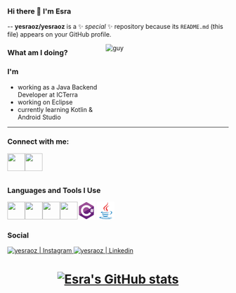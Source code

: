 ### Hi there 👋 I'm Esra

--
**yesraoz/yesraoz** is a ✨ _special_ ✨ repository because its `README.md` (this file) appears on your GitHub profile.

<img src="https://res.cloudinary.com/practicaldev/image/fetch/s--2bZIjPGC--/c_limit%2Cf_auto%2Cfl_progressive%2Cq_66%2Cw_880/https://dev-to-uploads.s3.amazonaws.com/i/d4tvukbt5mra37cvwklk.gif" width="280" height="170" align="right" alt="guy"/>

### What am I doing?

### I'm
- working as a Java Backend Developer at ICTerra
- working on Eclipse
- currently learning Kotlin & Android Studio

---

### Connect with me:

[<img align="left" width="40" height="40" src="https://play-lh.googleusercontent.com/kMofEFLjobZy_bCuaiDogzBcUT-dz3BBbOrIEjJ-hqOabjK8ieuevGe6wlTD15QzOqw" />][linkedin]

[linkedin]: https://www.linkedin.com/in/yesraoz/

[<img align="left" width="40" height="40" src="https://upload.wikimedia.org/wikipedia/commons/thumb/8/8c/Gmail_Icon_%282013-2020%29.svg/1280px-Gmail_Icon_%282013-2020%29.svg.png" />][mail]

[mail]: mailto:yesraoz09@gmail.com?subject=[GitHub]%20Source%20Han%20Sans
 
<br/>
<br/>
<br/>


### Languages and Tools I Use

[<img align="left" width="40" height="40" src="https://upload.wikimedia.org/wikipedia/commons/6/66/Android_robot.png" />][android]

[android]: https://developer.android.com/

[<img align="left" width="40" height="40" src="https://upload.wikimedia.org/wikipedia/commons/5/59/Visual_Studio_Icon_2019.svg" />][visual studio]

[visual studio]: https://visualstudio.microsoft.com/tr/

[<img align="left" width="40" height="40" src="https://upload.wikimedia.org/wikipedia/commons/d/d0/Eclipse-Luna-Logo.svg" />][eclipse]

[eclipse]:https://www.eclipse.org/downloads/

[<img align="left" width="40" height="40" src="https://upload.wikimedia.org/wikipedia/commons/thumb/9/9c/IntelliJ_IDEA_Icon.svg/1024px-IntelliJ_IDEA_Icon.svg.png" />][intellij]

[intellij]: https://www.jetbrains.com/idea/

<img src="https://raw.githubusercontent.com/devicons/devicon/master/icons/csharp/csharp-original.svg" alt="csharp" width="40" height="40"/> 

<img src="https://raw.githubusercontent.com/devicons/devicon/master/icons/java/java-original.svg" alt="java" width="40" height="40"/> 

<h3 align="left">Social</h3>
<p align="left"> 
<a href="https://www.instagram.com/yesraoz/" target="_blank"> <img src="https://cdn-icons-png.flaticon.com/512/1409/1409945.png" alt="yesraoz | Instagram" width="40" height="40"/> </a>
<a href="https://www.linkedin.com/in/yesraoz/" target="_blank"> <img src="https://cdn-icons-png.flaticon.com/512/1409/1409946.png" alt="yesraoz | Linkedin" width="40" height="40"/> </a>
  </p>

<h1 align="center">
  
  [![Esra's GitHub stats](https://github-readme-stats.vercel.app/api?username=yesraoz&show_icons=true&theme=dracula)](https://github.com/yesraoz/github-readme-stats)
  
</h1>
